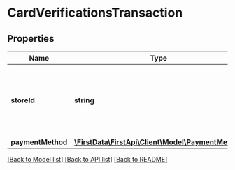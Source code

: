 # CardVerificationsTransaction

## Properties
Name | Type | Description | Notes
------------ | ------------- | ------------- | -------------
**storeId** | **string** | Optional Outlet ID for clients that support multiple store in the same app | [optional] 
**paymentMethod** | [**\FirstData\FirstApi\Client\Model\PaymentMethod**](PaymentMethod.md) |  | 

[[Back to Model list]](../README.md#documentation-for-models) [[Back to API list]](../README.md#documentation-for-api-endpoints) [[Back to README]](../README.md)


